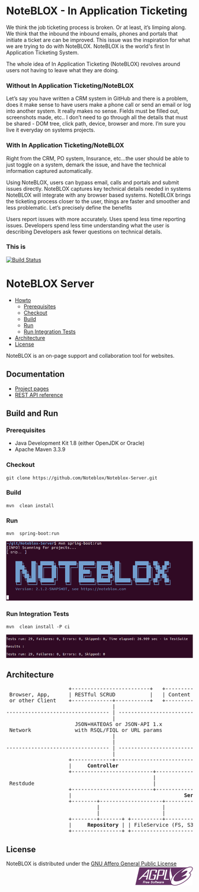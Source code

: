 NoteBLOX - In Application Ticketing
===================================
We think the job ticketing process is broken. Or at least, it’s limping along. We think that the inbound the inbound emails, phones and portals that initiate a ticket are can be improved. This issue was the inspiration for what we are trying to do with NoteBLOX. NoteBLOX is the world's first In Application Ticketing System.

The whole idea of In Application Ticketing (NoteBLOX) revolves around users not having to leave what they are doing.

### Without In Application Ticketing/NoteBLOX
Let’s say you have written a CRM system in GitHub and there is a problem, does it make sense to have users make a phone call or send an email or log into another system. It really makes no sense. Fields must be filled out, screenshots made, etc.. I don’t need to go through all the details that must be shared - DOM tree, click path, device, browser and more. I’m sure you live it everyday on systems projects.

### With In Application Ticketing/NoteBLOX
Right from the CRM, PO system, Insurance, etc...the user should be able to just toggle on a system, demark the issue, and have the technical information captured automatically.

Using NoteBLOX, users can bypass email, calls and portals and submit issues directly. NoteBLOX captures key technical details needed in systems NoteBLOX will integrate with any browser based systems. NoteBLOX brings the ticketing process closer to the user, things are faster and smoother and less problematic. Let’s precisely define the benefits



Users report issues with more accurately.
Uses spend less time reporting issues.
Developers spend less time understanding what the user is describing
Developers ask fewer questions on technical details.


### This is



[![Build Status](https://travis-ci.org/Noteblox/Noteblox-Server.svg?branch=master)](https://travis-ci.org/Noteblox/Noteblox-Server)

# NoteBLOX Server

<!-- TOC depthFrom:2 depthTo:6 withLinks:1 updateOnSave:1 orderedList:0 -->

- [Howto](#howto)
	- [Prerequisites](#prerequisites)
	- [Checkout](#checkout)
	- [Build](#build)
	- [Run](#run)
	- [Run Integration Tests](#run-integration-tests)
- [Architecture](#architecture)
- [License](#license)

<!-- /TOC -->

NoteBLOX is an on-page support and collaboration tool for websites.

## Documentation

- [Project pages](https://noteblox.github.io/Noteblox-Server/)
- [REST API reference](https://noteblox.github.io/Noteblox-Server/restapi.html)

## Build and Run

### Prerequisites

- Java Development Kit 1.8 (either OpenJDK or Oracle)
- Apache Maven 3.3.9

### Checkout

```
git clone https://github.com/Noteblox/Noteblox-Server.git
```

### Build

```
mvn  clean install
```

### Run

```
mvn  spring-boot:run
```

<img src="docs/assets/images/run.png">

### Run Integration Tests

```
mvn  clean install -P ci
```
<img src="docs/assets/images/tests.png">

## Architecture

<pre>
                    +-------------------------+   +---------------------+   +------------------+
 Browser, App,      | RESTful SCRUD           |   | Content negotiation |   | Websockets       |
 or other Client    +-------------+-----------+   +-----------+---------+   +-------+----------+
                                  |                           |                     |
--------------------------------- | ------------------------- | ------------------- | -----------
                                  |                           |                     |
                      JSON+HATEOAS or JSON-API 1.x            |                     |
 Network              with RSQL/FIQL or URL params            |                   STOMP
                                  |                           |                     |
                                  |                           |                     |
--------------------------------- | ------------------------- | ------------------- | -----------
                                  |                           |                     |
                    +-------------+---------------------------+----------+  +-------+----------+
                    |     <strong>Controller</strong>                                     +--+ Message Broker   |
                    +--------------------------+-------------------------+  +-------+----------+
                                               |                                    |
 Restdude                                      |                                    |
                    +--------------------------+------------------------------------+----------+
                    |                                    <strong>Service</strong>                               |
                    +--------+--------------------+---------------------+---------------+------+
                             |                    |                     |               |
                             |                    |                     |               |
                    +--------+-------+ +----------+-----------+ +-------+-------+ +-----+------+
                    |     <strong>Repository</strong> | | FileService (FS, S3) | | EmailService  | | Misc Util  |
                    +----------------+ +----------------------+ +---------------+ +------------+
</pre>


## License

NoteBLOX is distributed under the <a href="https://www.gnu.org/licenses/agpl-3.0-standalone.html">GNU Affero General Public License</a> <img style="float: right;" src="docs/assets/images/agplv3-155x51.png" alt="AGPL Logo" />
